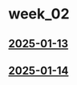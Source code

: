 # week_02 <!-- markmap: foldAll -->
## [2025-01-13](2025-01-13/2025-01-13.html)
## [2025-01-14](2025-01-14/2025-01-14.html)
